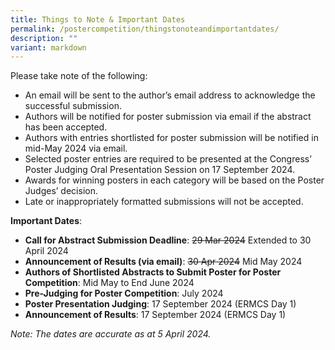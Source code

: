 ```yaml
---
title: Things to Note & Important Dates
permalink: /postercompetition/thingstonoteandimportantdates/
description: ""
variant: markdown
---
```

Please take note of the following:

* An email will be sent to the author’s email address to acknowledge the successful submission.
* Authors will be notified for poster submission via email if the abstract has been accepted.
* Authors with entries shortlisted for poster submission will be notified in mid-May 2024 via email.
* Selected poster entries are required to be presented at the Congress’ Poster Judging Oral Presentation Session on 17 September 2024.
* Awards for winning posters in each category will be based on the Poster Judges’ decision.
* Late or inappropriately formatted submissions will not be accepted.

**Important Dates**:
* **Call for Abstract Submission Deadline**: ~~29 Mar 2024~~ Extended to 30 April 2024
* **Announcement of Results (via email)**: ~~30 Apr 2024~~ Mid May 2024
* **Authors of Shortlisted Abstracts to Submit Poster for Poster Competition**: Mid May to End June 2024
* **Pre-Judging for Poster Competition**: July 2024
* **Poster Presentation Judging**: 17 September 2024 (ERMCS Day 1)
* **Announcement of Results**: 17 September 2024 (ERMCS Day 1)

*Note: The dates are accurate as at 5 April 2024.*
